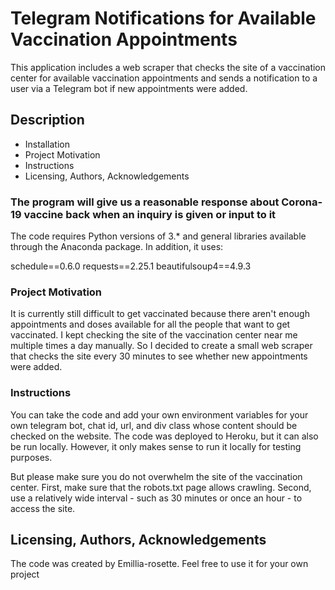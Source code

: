 # Telegram Notifications for Available Vaccination Appointments
This application includes a web scraper that checks the site of a vaccination center for available vaccination appointments and sends a notification to a user via a Telegram bot if new appointments were added.
## Description
- Installation
- Project Motivation
- Instructions
- Licensing, Authors, Acknowledgements


### The program will give us a reasonable response about Corona-19 vaccine back when an inquiry is given or input to it

The code requires Python versions of 3.* and general libraries available through the Anaconda package. In addition, it uses:

schedule==0.6.0
requests==2.25.1
beautifulsoup4==4.9.3

### **Project Motivation**

It is currently still difficult to get vaccinated because there aren't enough appointments and doses available for all the people that want to get vaccinated. I kept checking the site of the vaccination center near me multiple times a day manually. So I decided to create a small web scraper that checks the site every 30 minutes to see whether new appointments were added.

### **Instructions**

You can take the code and add your own environment variables for your own telegram bot, chat id, url, and div class whose content should be checked on the website. The code was deployed to Heroku, but it can also be run locally. However, it only makes sense to run it locally for testing purposes.

But please make sure you do not overwhelm the site of the vaccination center. First, make sure that the robots.txt page allows crawling. Second, use a relatively wide interval - such as 30 minutes or once an hour - to access the site.

## Licensing, Authors, Acknowledgements

The code was created by Emillia-rosette. Feel free to use it for your own project
